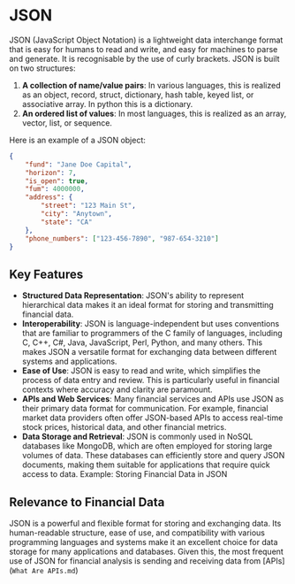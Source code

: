 # JSON 

JSON (JavaScript Object Notation) is a lightweight data interchange format that is easy for humans to read and write, and easy for machines to parse and generate. It is recognisable by the use of curly brackets. JSON is built on two structures:

1. **A collection of name/value pairs**: In various languages, this is realized as an object, record, struct, dictionary, hash table, keyed list, or associative array. In python this is a dictionary.
2. **An ordered list of values**: In most languages, this is realized as an array, vector, list, or sequence.

Here is an example of a JSON object:

```json
{
    "fund": "Jane Doe Capital",
    "horizon": 7,
    "is_open": true,
    "fum": 4000000,
    "address": {
        "street": "123 Main St",
        "city": "Anytown",
        "state": "CA"
    },
    "phone_numbers": ["123-456-7890", "987-654-3210"]
}
```

## Key Features

- **​Structured Data Representation​**: JSON's ability to represent hierarchical data makes it an ideal format for storing and transmitting financial data.
- **Interoperability​**: JSON is language-independent but uses conventions that are familiar to programmers of the C family of languages, including C, C++, C#, Java, JavaScript, Perl, Python, and many others. This makes JSON a versatile format for exchanging data between different systems and applications.
- **​Ease of Use​**: JSON is easy to read and write, which simplifies the process of data entry and review. This is particularly useful in financial contexts where accuracy and clarity are paramount.
- **​APIs and Web Services​**: Many financial services and APIs use JSON as their primary data format for communication. For example, financial market data providers often offer JSON-based APIs to access real-time stock prices, historical data, and other financial metrics.
- **Data Storage and Retrieval​**: JSON is commonly used in NoSQL databases like MongoDB, which are often employed for storing large volumes of data. These databases can efficiently store and query JSON documents, making them suitable for applications that require quick access to data.
Example: Storing Financial Data in JSON


## Relevance to Financial Data

JSON is a powerful and flexible format for storing and exchanging  data. Its human-readable structure, ease of use, and compatibility with various programming languages and systems make it an excellent choice for data storage for many applications and databases. Given this, the most frequent use of JSON for financial analysis is sending and receiving data from [APIs](`What Are APIs.md`)